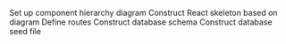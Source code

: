 Set up component hierarchy diagram
Construct React skeleton based on diagram
Define routes
Construct database schema
Construct database seed file
